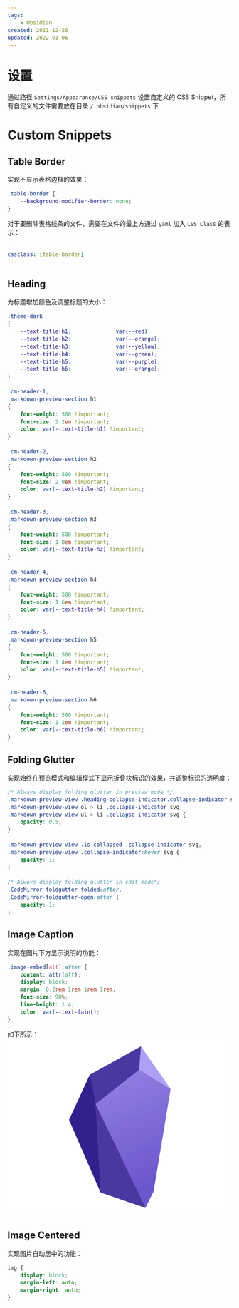 ```yaml
---
tags: 
    - Obsidian
created: 2021-12-20
updated: 2022-01-06
---
```



# 设置

通过路径 `Settings/Appearance/CSS snippets` 设置自定义的 CSS Snippet，所有自定义的文件需要放在目录 `/.obsidian/snippets` 下

# Custom Snippets

## Table Border

实现不显示表格边框的效果：

```css
.table-border {
    --background-modifier-border: none;
}
```

对于要删除表格线条的文件，需要在文件的最上方通过 `yaml` 加入 `CSS Class` 的表示：
```yaml
---
cssclass: [table-border]
---
```

## Heading

为标题增加颜色及调整标题的大小：
```css
.theme-dark
{
    --text-title-h1:              var(--red);
    --text-title-h2:              var(--orange);
    --text-title-h3:              var(--yellow);
    --text-title-h4:              var(--green);
    --text-title-h5:              var(--purple);
    --text-title-h6:              var(--orange);
}

.cm-header-1,
.markdown-preview-section h1
{
    font-weight: 500 !important;
    font-size: 2.2em !important;
    color: var(--text-title-h1) !important;
}

.cm-header-2,
.markdown-preview-section h2
{
    font-weight: 500 !important;
    font-size: 2.0em !important;
    color: var(--text-title-h2) !important;
}

.cm-header-3,
.markdown-preview-section h3
{
    font-weight: 500 !important;
    font-size: 1.8em !important;
    color: var(--text-title-h3) !important;
}

.cm-header-4,
.markdown-preview-section h4
{
    font-weight: 500 !important;
    font-size: 1.6em !important;
    color: var(--text-title-h4) !important;
}

.cm-header-5,
.markdown-preview-section h5
{
    font-weight: 500 !important;
    font-size: 1.4em !important;
    color: var(--text-title-h5) !important;
}

.cm-header-6,
.markdown-preview-section h6
{
    font-weight: 500 !important;
    font-size: 1.2em !important;
    color: var(--text-title-h6) !important;
}

```


## Folding Glutter

实现始终在预览模式和编辑模式下显示折叠块标识的效果，并调整标识的透明度：

```css
/* Always display folding glutter in preview mode */
.markdown-preview-view .heading-collapse-indicator.collapse-indicator svg,
.markdown-preview-view ol > li .collapse-indicator svg,
.markdown-preview-view ul > li .collapse-indicator svg {
    opacity: 0.5;
}

.markdown-preview-view .is-collapsed .collapse-indicator svg,
.markdown-preview-view .collapse-indicator:hover svg {
    opacity: 1;
}

/* Always display folding glutter in edit mode*/
.CodeMirror-foldgutter-folded:after,
.CodeMirror-foldgutter-open:after {
    opacity: 1;
}
```

## Image Caption

实现在图片下方显示说明的功能：
```css
.image-embed[alt]:after {
    content: attr(alt);
    display: block;
    margin: 0.2rem 1rem 1rem 1rem;
    font-size: 90%;
    line-height: 1.4;
    color: var(--text-faint);
}
```

如下所示：
![Obsidian Logo | 200](assets/Obsidian%20-%20CSS%20Snippets/image-20211207085006908.png)

## Image Centered

实现图片自动居中的功能：
```css
img {
    display: block;
    margin-left: auto;
    margin-right: auto;
}
```